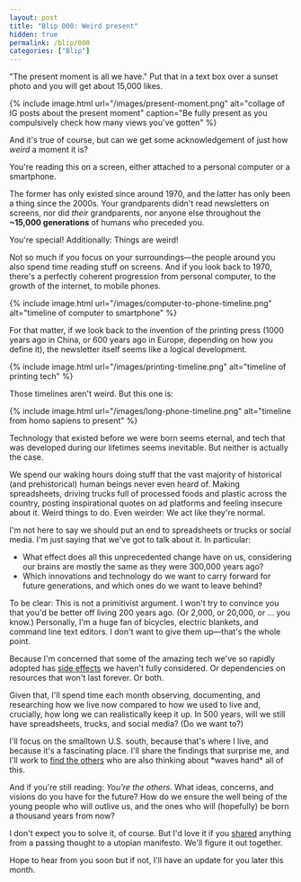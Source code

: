 ```yaml
---
layout: post
title: "Blip 000: Weird present"
hidden: true
permalink: /blip/000
categories: ["Blip"]
---
```


"The present moment is all we have." Put that in a text box over a sunset photo and you will get about 15,000 likes.

{% include image.html url="/images/present-moment.png" alt="collage of IG posts about the present moment" caption="Be fully present as you compulsively check how many views you've gotten" %}

And it's true of course, but can we get some acknowledgement of just how _weird_ a moment it is?

You're reading this on a screen, either attached to a personal computer or a smartphone.

The former has only existed since around 1970, and the latter has only been a thing since the 2000s. Your grandparents didn't read newsletters on screens, nor did _their_ grandparents, nor anyone else throughout the **~15,000 generations** of humans who preceded you.

You're special! Additionally: Things are weird!

Not so much if you focus on your surroundings—the people around you also spend time reading stuff on screens. And if you look back to 1970, there's a perfectly coherent progression from personal computer, to the growth of the internet, to mobile phones.

{% include image.html url="/images/computer-to-phone-timeline.png" alt="timeline of computer to smartphone" %}

For that matter, if we look back to the invention of the printing press (1000 years ago in China, or 600 years ago in Europe, depending on how you define it), the newsletter itself seems like a logical development.

{% include image.html url="/images/printing-timeline.png" alt="timeline of printing tech" %}

Those timelines aren't weird. But this one is:

{% include image.html url="/images/long-phone-timeline.png" alt="timeline from homo sapiens to present" %}

Technology that existed before we were born seems eternal, and tech that was developed during our lifetimes seems inevitable. But neither is actually the case.

We spend our waking hours doing stuff that the vast majority of historical (and prehistorical) human beings never even heard of. Making spreadsheets, driving trucks full of processed foods and plastic across the country, posting inspirational quotes on ad platforms and feeling insecure about it. Weird things to do. Even weirder: We act like they're normal.

I'm not here to say we should put an end to spreadsheets or trucks or social media. I'm just saying that we've got to talk about it. In particular:

- What effect does all this unprecedented change have on us, considering our brains are mostly the same as they were 300,000 years ago?
- Which innovations and technology do we want to carry forward for future generations, and which ones do we want to leave behind?

To be clear: This is not a primitivist argument. I won't try to convince you that you'd be better off living 200 years ago. (Or 2,000, or 20,000, or ... you know.) Personally, I'm a huge fan of bicycles, electric blankets, and command line text editors. I don't want to give them up—that's the whole point.

Because I'm concerned that some of the amazing tech we've so rapidly adopted has [side effects](https://garden.briandavidhall.com/consider-side-effects) we haven't fully considered. Or dependencies on resources that won't last forever. Or both.

Given that, I'll spend time each month observing, documenting, and researching how we live now compared to how we used to live and, crucially, how long we can realistically keep it up. In 500 years, will we still have spreadsheets, trucks, and social media? (Do we want to?)

I'll focus on the smalltown U.S. south, because that's where I live, and because it's a fascinating place. I'll share the findings that surprise me, and I'll work to [find the others](https://lu.ma/long-game) who are also thinking about \*waves hand\* all of this.

And if you're still reading: _You're the others_. What ideas, concerns, and visions do you have for the future? How do we ensure the well being of the young people who will outlive us, and the ones who will (hopefully) be born a thousand years from now?

I don't expect you to solve it, of course. But I'd love it if you [shared](/contact) anything from a passing thought to a utopian manifesto. We'll figure it out together.

Hope to hear from you soon but if not, I'll have an update for you later this month.
